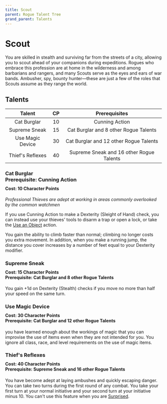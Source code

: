```yaml
---
title: Scout
parent: Rogue Talent Tree
grand_parent: Talents
---
```


# Scout
You are skilled in stealth and surviving far from the streets of a city, allowing you to scout ahead of your companions during expeditions. Rogues who embrace this profession are at home in the wilderness and among barbarians and rangers, and many Scouts serve as the eyes and ears of war bands. Ambusher, spy, bounty hunter—these are just a few of the roles that Scouts assume as they range the world.

## Talents

| Talent | CP | Prerequisites |
|:------:|:--:|:-------------:|
| Cat Burglar      | 10 | Cunning Action |
| Supreme Sneak    | 15 | Cat Burglar and 8 other Rogue Talents |
| Use Magic Device | 30 | Cat Burglar and 12 other Rogue Talents |
| Thief's Reflexes | 40 | Supreme Sneak and 16 other Rogue Talents |

### Cat Burglar<br>**Prerequisite:** Cunning Action

<div style="margin-top:-10px;"></div>

#### **Cost:** 10 Character Points
*Professional Thieves are adept at working in areas commonly overlooked by the common watchmen*

If you use Cunning Action to make a Dexterity (Sleight of Hand) check, you can instead use your thieves' tools to disarm a trap or open a lock, or take the [Use an Object](https://stormchaserroleplaying.com/stormchaserRPG/Combat/Actions/Interact/) action.

You gain the ability to climb faster than normal; climbing no longer costs you extra movement. In addition, when you make a running jump, the distance you cover increases by a number of feet equal to your Dexterity modifier.

### Supreme Sneak

<div style="margin-top:-10px;"></div>

#### **Cost:** 15 Character Points<br>**Prerequisite:** Cat Burglar and 8 other Rogue Talents
You gain +1d on Dexterity (Stealth) checks if you move no more than half your speed on the same turn.

### Use Magic Device

<div style="margin-top:-10px;"></div>

#### **Cost:** 30 Character Points<br>**Prerequisite:** Cat Burglar and 12 other Rogue Talents
you have learned enough about the workings of magic that you can improvise the use of items even when they are not intended for you. You ignore all class, race, and level requirements on the use of magic items.

### Thief's Reflexes

<div style="margin-top:-10px;"></div>

#### **Cost:** 40 Character Points<br>**Prerequisite:** Supreme Sneak and 16 other Rogue Talents
You have become adept at laying ambushes and quickly escaping danger. You can take two turns during the first round of any combat. You take your first turn at your normal initiative and your second turn at your initiative minus 10. You can't use this feature when you are [Surprised]().
